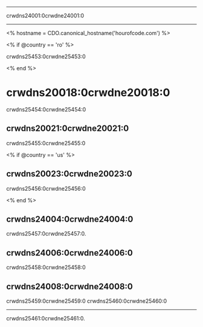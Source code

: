 * * *

crwdns24001:0crwdne24001:0

* * *

<% hostname = CDO.canonical_hostname('hourofcode.com') %>

<% if @country == 'ro' %>

crwdns25453:0crwdne25453:0

<% end %>

# crwdns20018:0crwdne20018:0

crwdns25454:0crwdne25454:0

## crwdns20021:0crwdne20021:0

crwdns25455:0crwdne25455:0

<% if @country == 'us' %>

## crwdns20023:0crwdne20023:0

crwdns25456:0crwdne25456:0

<% end %>

## crwdns24004:0crwdne24004:0

crwdns25457:0crwdne25457:0.

## crwdns24006:0crwdne24006:0

crwdns25458:0crwdne25458:0

## crwdns24008:0crwdne24008:0

crwdns25459:0crwdne25459:0 crwdns25460:0crwdne25460:0

* * *

crwdns25461:0crwdne25461:0.